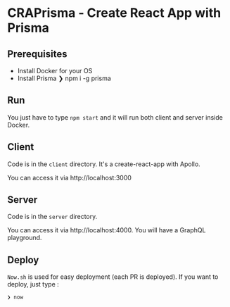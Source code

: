 # CRAPrisma - Create React App with Prisma

## Prerequisites
  - Install Docker for your OS
  - Install Prisma
    ❯ npm i -g prisma

## Run
You just have to type `npm start` and it will run both client and server inside Docker.

## Client
Code is in the `client` directory.
It's a create-react-app with Apollo.

You can access it via http://localhost:3000

## Server
Code is in the `server` directory.

You can access it via http://localhost:4000. You will have a GraphQL playground.

## Deploy
`Now.sh` is used for easy deployment (each PR is deployed).
If you want to deploy, just type :

    ❯ now
